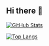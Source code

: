 ## Hi there 👋

[![GitHub Stats](https://github-readme-stats.vercel.app/api?username=rwc4301)](https://github.com/anuraghazra/github-readme-stats)

[![Top Langs](https://github-readme-stats.vercel.app/api/top-langs/?username=rwc4301&layout=compact)](https://github.com/anuraghazra/github-readme-stats)
<!--
**rwc4301/rwc4301** is a ✨ _special_ ✨ repository because its `README.md` (this file) appears on your GitHub profile.

Here are some ideas to get you started:

- 🔭 I’m currently working on ...
- 🌱 I’m currently learning ...
- 👯 I’m looking to collaborate on ...
- 🤔 I’m looking for help with ...
- 💬 Ask me about ...
- 📫 How to reach me: ...
- 😄 Pronouns: ...
- ⚡ Fun fact: ...
-->
